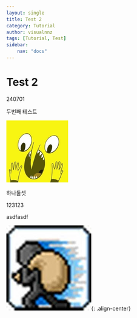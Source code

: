 ```yaml
---
layout: single
title: Test 2
category: Tutorial
author: visualnnz
tags: [Tutorial, Test]
sidebar: 
    nav: "docs"
---
```




# Test 2

240701

두번째 테스트



<img src="/images/2024-07-01-test-2/face.jpg" alt="face" style="zoom:50%;" /> 

하나둘셋

123123



asdfasdf

![스틸](/images/2024-07-01-test-2/%EC%8A%A4%ED%8B%B8-1721042084833-3.jpg){: .align-center}


